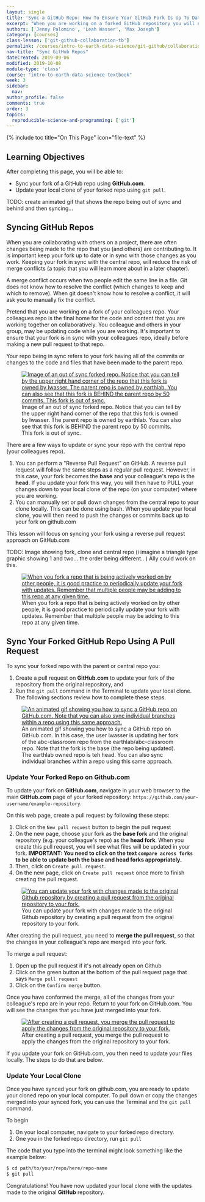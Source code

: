 ```yaml
---
layout: single
title: 'Sync a GitHub Repo: How To Ensure Your GitHub Fork Is Up To Date'
excerpt: "When you are working on a forked GitHub repository you will need to update your files frequently. Learn how to update your GitHub fork using a reverse pull request."
authors: ['Jenny Palomino', 'Leah Wasser', 'Max Joseph']
category: [courses]
class-lesson: ['git-github-collaboration-tb']
permalink: /courses/intro-to-earth-data-science/git-github/collaboration/update-github-repositories-with-changes-by-others/
nav-title: "Sync GitHub Repos"
dateCreated: 2019-09-06
modified: 2019-10-08
module-type: 'class'
course: "intro-to-earth-data-science-textbook"
week: 3
sidebar:
  nav:
author_profile: false
comments: true
order: 3
topics:
  reproducible-science-and-programming: ['git']
---
```

{% include toc title="On This Page" icon="file-text" %}

<div class='notice--success' markdown="1">

## <i class="fa fa-graduation-cap" aria-hidden="true"></i> Learning Objectives

After completing this page, you will be able to:

* Sync your fork of a GitHub repo using **GitHub.com**.
* Update your local clone of your forked repo using `git pull`.

</div>






TODO: create animated gif that shows the repo being out of sync and behind and then syncing...

## Syncing GitHub Repos

When you are collaborating with others on a project, there are often changes
being made to the repo that you (and others) are contributing to. It is important keep your fork
up to date or in sync with those changes as you work. Keeping your fork in sync
with the central repo, will reduce the risk of merge conflicts (a topic that you will learn more about in a later chapter).

A merge conflict occurs when two people edit the same line in a file. Git does not know how to resolve the conflict (which changes to keep and which to remove). When git doesn't know how to resolve a conflict, it will ask you to manually fix the conflict.

Pretend that you are working on a fork of your colleagues repo. Your colleagues repo is the final home for the code and content that you are working together on collaboratively. You colleague and others in your group, may be updating code while you are working. It's important to ensure that your fork is in sync with your colleagues repo, ideally before making a new pull request to that repo.

Your repo being in sync refers to your fork having all of the commits or changes
to the code and files that have been made to the parent repo.

<figure>
 <a href="{{ site.url }}/images/earth-analytics/git-version-control/github-commits-behind-master-abc.png">
 <img src="{{ site.url }}/images/earth-analytics/git-version-control/github-commits-behind-master-abc.png" alt="Image of an out of sync forked repo. Notice that you can tell by the upper right hand corner of the repo that this fork is owned by lwasser. The parent repo is owned by earthlab. You can also see that this fork is BEHIND the parent repo by 50 commits. This fork is out of sync."></a>
 <figcaption>Image of an out of sync forked repo. Notice that you can tell by the upper right hand corner of the repo that this fork is owned by lwasser. The parent repo is owned by earthlab. You can also see that this fork is BEHIND the parent repo by 50 commits. This fork is out of sync.
 </figcaption>
</figure>

There are a few ways to update or sync your repo with the central repo (your colleagues repo).

1. You can perform a "Reverse Pull Request" on GitHub. A reverse pull request will follow the same steps as a regular pull request. However, in this case, your fork becomes the **base** and your colleague's repo is the **head**. If you update your fork this way, you will then have to PULL your changes down to your local clone of the repo (on your computer) where you are working.  
2. You can manually set or pull down changes from the central repo to your clone locally. This can be done using bash. When you update your local clone, you will then need to push the changes or commits back up to your fork on github.com

This lesson will focus on syncing your fork using a reverse pull request approach on GitHub.com

TODO: Image showing fork, clone and central repo (i imagine a triangle type graphic showing 1 and two... the order being different.. ) Ally could work on this.



<figure>
 <a href="{{ site.url }}/images/earth-analytics/git-version-control/git-fork-clone-flow-neon.png">
 <img src="{{ site.url }}/images/earth-analytics/git-version-control/git-fork-clone-flow-neon.png" alt="When you fork a repo that is being actively worked on by other people, it is good practice to periodically update your fork with updates. Remember that multiple people may be adding to this repo at any given time."></a>
 <figcaption>When you fork a repo that is being actively worked on by other people, it is good practice to periodically update your fork with updates. Remember that multiple people may be adding to this repo at any given time.
 </figcaption>
</figure>

## Sync Your Forked GitHub Repo Using A Pull Request

To sync your forked repo with the parent or central repo you:

1. Create a pull request on **GitHub.com** to update your fork of the repository from the original repository, and
2. Run the `git pull` command in the Terminal to update your local clone. The following sections review how to complete these steps.

<figure>
 <a href="{{ site.url }}/images/earth-analytics/git-version-control/github-sync-repo.gif">
 <img src="{{ site.url }}/images/earth-analytics/git-version-control/github-sync-repo.gif" alt="An animated gif showing you how to sync a GitHub repo on GitHub.com. Note that you can also sync individual branches within a repo using this same approach."></a>
 <figcaption>An animated gif showing you how to sync a GitHub repo on GitHub.com. In this case, the user lwasser is updating her fork of the abc-classroom repo from the earthlab/abc-classroom repo. Note that the fork is the base (the repo being updated). The earthlab owned repo is teh head. You can also sync individual branches within a repo using this same approach.
 </figcaption>
</figure>

### Update Your Forked Repo on Github.com

To update your fork on **GitHub.com**, navigate in your web browser to the main **GitHub.com** page of your forked repository: `https://github.com/your-username/example-repository`.

On this web page, create a pull request by following these steps:
1. Click on the `New pull request` button to begin the pull request
2. On the new page, choose your fork as the **base fork** and the original repository (e.g. your colleague's repo) as the **head fork**.
   When you create this pull request, you will see what files will be updated in your fork. **IMPORTANT: You need to click on the text `compare across forks` to be able to update both the base and head forks appropriately.**
4. Then, click on `Create pull request`.
5. On the new page, click on `Create pull request` once more to finish creating the pull request.

<figure>
 <a href="{{ site.url }}/images/earth-analytics/git-version-control/github-create-reverse-pull-request.gif">
 <img src="{{ site.url }}/images/earth-analytics/git-version-control/github-create-reverse-pull-request.gif" alt="You can update your fork with changes made to the original Github repository by creating a pull request from the original repository to your fork."></a>
 <figcaption> You can update your fork with changes made to the original Github repository by creating a pull request from the original repository to your fork.
 </figcaption>
</figure>

After creating the pull request, you need to **merge the pull request**, so that the changes in your colleague's repo are merged into your fork.

To merge a pull request:

1. Open up the pull request if it's not already open on Github
2. Click on the green button at the bottom of the pull request page that says `Merge pull request`
3. Click on the `Confirm merge` button.  

Once you have conformed the merge, all of the changes from your colleague's
repo are in your repo. Return to your fork on GitHub.com. You will see the
changes that you have just merged into your fork.

<figure>
 <a href="{{ site.url }}/images/earth-analytics/git/github-merge-reverse-pull-request.gif">
 <img src="{{ site.url }}/images/earth-analytics/git/github-merge-reverse-pull-request.gif" alt="After creating a pull request, you merge the pull request to apply the changes from the original repository to your fork."></a>
 <figcaption> After creating a pull request, you merge the pull request to apply the changes from the original repository to your fork.
 </figcaption>
</figure>

If you update your fork on GitHub.com, you then need to update your files locally. The steps to do that are below.

### Update Your Local Clone

Once you have synced your fork on github.com, you are ready to update your cloned repo on your local computer. To pull down or copy the changes merged into your synced fork, you can use the Terminal and the `git pull` command.

To begin

1. On your local computer, navigate to your forked repo directory.
2. One you in the forked repo directory, run `git pull`

The code that you type into the terminal might look something like the example
below:

```bash
$ cd path/to/your/repo/here/repo-name
$ git pull
```

Congratulations! You have now updated your local clone with the updates made to the original **GitHub** repository.




